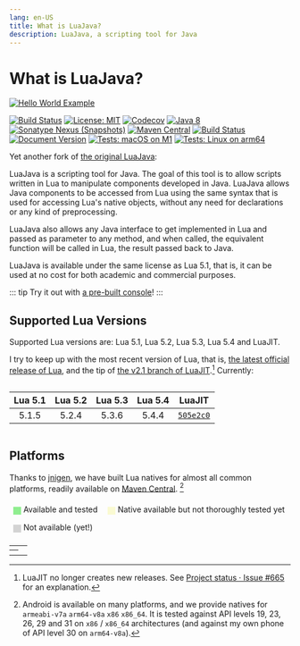```yaml
---
lang: en-US
title: What is LuaJava?
description: LuaJava, a scripting tool for Java
---
```


# What is LuaJava?

[![Hello World Example](/hello.svg)](./examples/hello-world-mod.md)

[![Build Status](https://github.com/gudzpoz/luajava/actions/workflows/build-natives.yml/badge.svg)](https://github.com/gudzpoz/luajava/actions/workflows/build-natives.yml)
[![License: MIT](https://img.shields.io/badge/License-MIT-blue.svg)](https://opensource.org/licenses/MIT)
[![Codecov](https://img.shields.io/codecov/c/github/gudzpoz/luajava?label=Coverage)](https://app.codecov.io/gh/gudzpoz/luajava/)
[![Java 8](https://img.shields.io/badge/Java-8-brown)](https://www.oracle.com/java/technologies/java8.html)
[![Sonatype Nexus (Snapshots)](https://img.shields.io/nexus/s/party.iroiro.luajava/luajava?server=https%3A%2F%2Fs01.oss.sonatype.org&label=Nexus&color=pink)](https://s01.oss.sonatype.org/content/repositories/snapshots/party/iroiro/luajava/)
[![Maven Central](https://img.shields.io/maven-central/v/party.iroiro.luajava/luajava?color=blue&label=Maven%20Central)](https://mvnrepository.com/search?q=party.iroiro.luajava)
[![Build Status](https://github.com/gudzpoz/luajava/actions/workflows/docs.yml/badge.svg)](https://github.com/gudzpoz/luajava/actions/workflows/docs.yml)
[![Document Version](https://img.shields.io/github/package-json/v/gudzpoz/luajava?filename=docs%2Fpackage.json&label=Documentation)](https://gudzpoz.github.io/luajava/)
[![Tests: macOS on M1](https://img.shields.io/bitrise/ace86394e12a32ad/main?label=macOS%20on%20M1&token=t-lcEHLpUl_xT-CeJYzagg)](https://app.bitrise.io/app/ace86394e12a32ad)
[![Tests: Linux on arm64](https://img.shields.io/circleci/build/github/gudzpoz/luajava/main?label=Linux%20on%20arm64)](https://app.circleci.com/pipelines/github/gudzpoz/luajava)

<style>
img + span svg.external-link-icon {
  opacity: 0;
}
</style>

Yet another fork of [the original LuaJava](https://github.com/jasonsantos/luajava):

LuaJava is a scripting tool for Java. The goal of this tool is to allow scripts written in Lua to manipulate components developed in Java. LuaJava allows Java components to be accessed from Lua using the same syntax that is used for accessing Lua's native objects, without any need for declarations or any kind of preprocessing.

LuaJava also allows any Java interface to get implemented in Lua and passed as parameter to any method, and when called, the equivalent function will be called in Lua, the result passed back to Java.

LuaJava is available under the same license as Lua 5.1, that is, it can be used at no cost for both academic and commercial purposes.

::: tip
Try it out with [a pre-built console](./console.md)!
:::

## Supported Lua Versions

Supported Lua versions are: Lua 5.1, Lua 5.2, Lua 5.3, Lua 5.4 and LuaJIT.

I try to keep up with the most recent version of Lua, that is, [the latest official release of Lua](https://www.lua.org/versions.html), and the tip of [the v2.1 branch of LuaJIT](https://github.com/LuaJIT/LuaJIT/tree/v2.1).[^jit] Currently:

<div style="display:flex;justify-content:center">

| Lua 5.1 | Lua 5.2 | Lua 5.3 | Lua 5.4 |   LuaJIT    |
|:-------:|:-------:|:-------:|:-------:|:-----------:|
|  5.1.5  |  5.2.4  |  5.3.6  |  5.4.4  | [`505e2c0`] |

</div>

[`505e2c0`]: https://github.com/LuaJIT/LuaJIT/commits/505e2c03de35e2718eef0d2d3660712e06dadf1f

[^jit]: LuaJIT no longer creates new releases. See [Project status · Issue #665](https://github.com/LuaJIT/LuaJIT/issues/665#issuecomment-784452583) for an explanation.

## Platforms

Thanks to [jnigen](https://github.com/libgdx/gdx-jnigen), we have built Lua natives for almost all common platforms, readily available on [Maven Central](https://mvnrepository.com/search?q=party.iroiro.luajava). [^android]

<script setup>
const columns = ['Lua 5.1', 'Lua 5.2', 'Lua 5.3', 'Lua 5.4', 'LuaJIT'];
const android = 'Android <sup><a href="#fn2">[2]</a></sup>';
const matrix = {
  'Linux (x86_64)':   [2, 2, 2, 2, 2],
  'Linux (x86)':      [1, 1, 1, 1, 1],
  'Linux (ARM)':      [1, 1, 1, 1, 1],
  'Linux (ARM64)':    [2, 2, 2, 2, 2],
  'Windows (x86)':    [1, 1, 1, 1, 1],
  'Windows (x86_64)': [2, 2, 2, 2, 2],
  'MacOS (x86_64)':   [2, 2, 2, 2, 2],
  'MacOS (ARM64)':    [2, 2, 2, 2, 2],
  [android]:          [2, 2, 2, 2, 2],
  'iOS':              [1, 1, 1, 1, 0],
};
const classes = ['unsupported', 'available', 'tested'];
</script>

<style scoped>
div.legend {
  border: 1px solid var(--c-border-dark);
  display: inline-block;
  vertical-align: sub;
  width: 1em;
  height: 1em;
  margin-right: .3em;
}
.tested {
  background-color: lightgreen;
}
.available {
  background-color: lightgoldenrodyellow;
}
.unsupported {
  background-color: lightgray;
}
.dark .tested {
  background-color: green;
}
.dark .available {
  background-color: darkkhaki;
}
.dark .unsupported {
  background-color: gray;
}
ul {
  padding: 0;
}
ul li {
  display: inline-block;
  margin: .5em;
}
</style>

<ul>
  <li><div class="legend tested"></div>Available and tested</li>
  <li><div class="legend available"></div>Native available but not thoroughly tested yet</li>
  <li><div class="legend unsupported"></div>Not available (yet!)</li>
</ul>

<table class="matrix">
<tr><td></td><th v-for="col in columns" :key="col" v-text="col"></th></tr>
<tr v-for="(info, platform) in matrix" :key="platform">
  <th v-html="platform"></th>
  <td v-for="(support, i) in info" :key="columns[i]" :class="classes[support]" :alt="classes[support]"></td>
</tr>
</table>

[^android]: Android is available on many platforms, and we provide natives for `armeabi-v7a` `arm64-v8a` `x86` `x86_64`.
            It is tested against API levels 19, 23, 26, 29 and 31 on `x86` / `x86_64` architectures (and against my own phone of API level 30 on `arm64-v8a`).
